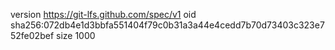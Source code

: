 version https://git-lfs.github.com/spec/v1
oid sha256:072db4e1d3bbfa551404f79c0b31a3a44e4cedd7b70d73403c323e752fe02bef
size 1000

